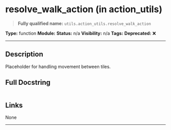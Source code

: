 # resolve_walk_action (in action_utils)
> **Fully qualified name:** `utils.action_utils.resolve_walk_action`

**Type:** function
**Module:** 
**Status:** n/a
**Visibility:** n/a
**Tags:** 
**Deprecated:** ❌

---

## Description
Placeholder for handling movement between tiles.

## Full Docstring
```

```

## Links
None

---
